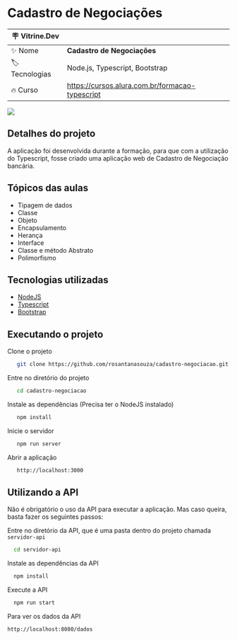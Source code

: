 # Cadastro de Negociações

| :placard: Vitrine.Dev |                                                 |
| --------------------- | ----------------------------------------------- |
| :sparkles: Nome       | **Cadastro de Negociações**                     |
| :label: Tecnologias   | Node.js, Typescript, Bootstrap                  |
| :fire: Curso          | https://cursos.alura.com.br/formacao-typescript |

![](https://via.placeholder.com/1200x500.png?text=imagem+lindona+do+meu+projeto#vitrinedev)

## Detalhes do projeto

A aplicação foi desenvolvida durante a formação, para que com a utilização do Typescript, fosse criado uma aplicação web de Cadastro de Negociação bancária.

## Tópicos das aulas

- Tipagem de dados
- Classe
- Objeto
- Encapsulamento
- Herança
- Interface
- Classe e método Abstrato
- Polimorfismo

## Tecnologias utilizadas

- [NodeJS](https://nodejs.org/en/)
- [Typescript](https://www.typescriptlang.org/)
- [Bootstrap](https://getbootstrap.com/)

## Executando o projeto

Clone o projeto

```bash
   git clone https://github.com/rosantanasouza/cadastro-negociacao.git
```

Entre no diretório do projeto

```bash
   cd cadastro-negociacao
```

Instale as dependências (Precisa ter o NodeJS instalado)

```bash
   npm install
```

Inicie o servidor

```bash
   npm run server
```

Abrir a aplicação

```bash
   http://localhost:3000
```

## Utilizando a API

Não é obrigatório o uso da API para executar a aplicação. Mas caso queira, basta fazer os seguintes passos:

Entre no diretório da API, que é uma pasta dentro do projeto chamada `servidor-api`

```bash
  cd servidor-api
```

Instale as dependências da API

```bash
  npm install
```

Execute a API

```bash
  npm run start
```

Para ver os dados da API

```bash
http://localhost:8080/dados
```
